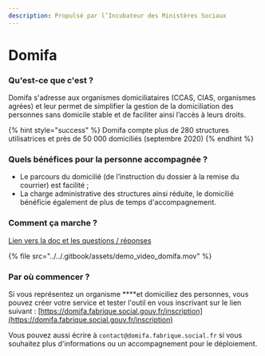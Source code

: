 ```yaml
---
description: Propulsé par l’Incubateur des Ministères Sociaux
---
```


# Domifa

### Qu'est-ce que c'est ?

Domifa s'adresse aux organismes domiciliataires \(CCAS, CIAS, organismes agrées\) et leur permet de simplifier la gestion de la domiciliation des personnes sans domicile stable et de faciliter ainsi l’accès à leurs droits.

{% hint style="success" %}
Domifa compte plus de 280 structures utilisatrices et près de 50 000 domiciliés \(septembre 2020\)
{% endhint %}

### Quels bénéfices pour la personne accompagnée ? 

* Le parcours du domicilié \(de l’instruction du dossier à la remise du courrier\) est facilité ;
* La charge administrative des structures ainsi réduite, le domicilié bénéficie également de plus de temps d'accompagnement. 

### Comment ça marche ?

[Lien vers la doc et les questions / réponses ](https://domifa.fabrique.social.gouv.fr/faq)

{% file src="../../.gitbook/assets/demo\_video\_domifa.mov" %}

### Par où commencer ? 

Si vous représentez un organisme ****et domiciliez des personnes, vous pouvez créer votre service et tester l'outil en vous inscrivant sur le lien suivant : [https://domifa.fabrique.social.gouv.fr/inscription](https://domifa.fabrique.social.gouv.fr/inscription) 

Vous pouvez aussi écrire à `contact@domifa.fabrique.social.fr` si vous souhaitez plus d'informations ou un accompagnement pour le déploiement.

